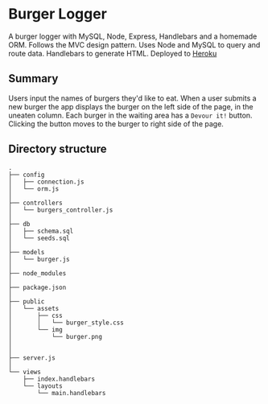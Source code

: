 # Burger Logger

A burger logger with MySQL, Node, Express, Handlebars and a homemade ORM. Follows the MVC design pattern. Uses Node and MySQL to query and route data. Handlebars to generate HTML. Deployed to [Heroku](https://salty-brook-26994.herokuapp.com/)

## Summary 

Users input the names of burgers they'd like to eat.  When a user submits a new burger the app displays the burger on the left side of the page, in the uneaten column. Each burger in the waiting area has a `Devour it!` button. Clicking the button moves to the burger to right side of the page.

## Directory structure

```
.
├── config
│   ├── connection.js
│   └── orm.js
│ 
├── controllers
│   └── burgers_controller.js
│
├── db
│   ├── schema.sql
│   └── seeds.sql
│
├── models
│   └── burger.js
│ 
├── node_modules
│ 
├── package.json
│
├── public
│   └── assets
│       ├── css
│       │   └── burger_style.css
│       └── img
│           └── burger.png
│   
│
├── server.js
│
└── views
    ├── index.handlebars
    └── layouts
        └── main.handlebars
```
